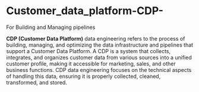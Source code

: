 # Customer_data_platform-CDP-
For Building and Managing pipelines


**CDP (Customer Data Platform)** data engineering refers to the process of building, managing, and optimizing the data infrastructure and pipelines that support a Customer Data Platform. A CDP is a system that collects, integrates, and organizes customer data from various sources into a unified customer profile, making it accessible for marketing, sales, and other business functions. CDP data engineering focuses on the technical aspects of handling this data, ensuring it is properly collected, cleaned, transformed, and stored.
